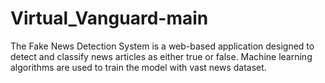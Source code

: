 # Virtual_Vanguard-main
 The Fake News Detection System is a web-based application designed to detect and classify news articles as either true or false. Machine learning algorithms are used to train the model with vast news dataset.

